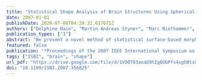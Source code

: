 ```yaml
---
title: "Statistical Shape Analysis of Brain Structures Using Spherical Wavelets"
date: 2007-01-01
publishDate: 2020-07-08T04:28:32.617671Z
authors: ["Delphine Nain", "Martin Andreas Styner", "Marc Niethammer", "James J. Levitt", "Martha Elizabeth Shenton", "Guido Gerig", "Aaron F. Bobick", "Allen R. Tannenbaum"]
publication_types: ["1"]
abstract: "We present a novel method of statistical surface-based morphometry based on the use of non-parametric permutation tests and a spherical wavelet (SWC) shape representation. As an application, we analyze two brain structures, the caudate nucleus and the hippocampus, and compare the results obtained to shape analysis using a sampled point representation. Our results show that the SWC representation indicates new areas of significance preserved under the FDR correction for both the left caudate nucleus and left hippocampus. Additionally, the spherical wavelet representation provides a natural way to interpret the significance results in terms of scale in addition to knowing the spatial location of the regions."
featured: false
publication: "*Proceedings of the 2007 IEEE International Symposium on Biomedical Imaging: From Nano to Macro, Washington, DC, USA, April 12-16, 2007*"
tags: ["ISBI", "brain", "shape"]
url_pdf: "https://drive.google.com/file/d/1VO0T83aoaU9hIg8ObPfs4sgO8tsQUdEX"
doi: "10.1109/ISBI.2007.356825"
---
```


